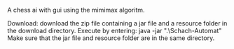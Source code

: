 A chess ai with gui using the mimimax algoritm.

Download: download the zip file containing a jar file and a resource folder in the download directory. 
Execute by entering: java -jar ".\Schach-Automat"
Make sure that the jar file and resource folder are in the same directory.
